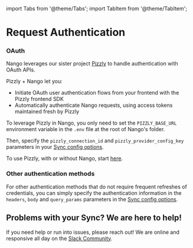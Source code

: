 import Tabs from '@theme/Tabs';
import TabItem from '@theme/TabItem';

# Request Authentication

### OAuth

Nango leverages our sister project [Pizzly](https://github.com/NangoHQ/Pizzly) to handle authentication with OAuth APIs. 

Pizzly + Nango let you: 
- Initiate OAuth user authentication flows from your frontend with the Pizzly frontend SDK
- Automatically authenticate Nango requests, using access tokens maintained fresh by Pizzly

To leverage Pizzly in Nango, you only need to set the `PIZZLY_BASE_URL` environment variable in the `.env` file at the root of Nango's folder. 

Then, specify the `pizzly_connection_id` and `pizzly_provider_config_key` parameters in your [Sync config options](sync-all-options.md).

To use Pizzly, with or without Nango, start [here](https://github.com/NangoHQ/Pizzly).

### Other authentication methods

For other authentication methods that do not require frequent refreshes of credentials, you can simply specify the authentication information in the `headers`, `body` and `query_params` parameters in the [Sync config options](sync-all-options.md).

## Problems with your Sync? We are here to help!

If you need help or run into issues, please reach out! We are online and responsive all day on the [Slack Community](https://nango.dev/slack).